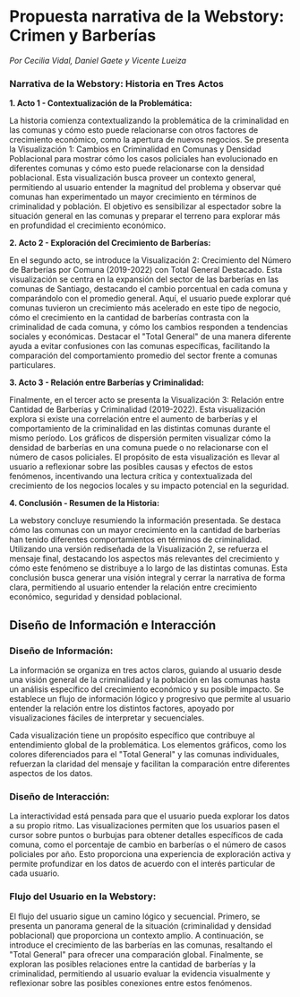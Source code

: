 # Propuesta narrativa de la Webstory: Crimen y Barberías
*Por Cecilia Vidal, Daniel Gaete y Vicente Lueiza*

### Narrativa de la Webstory: Historia en Tres Actos
**1. Acto 1 - Contextualización de la Problemática:**

 La historia comienza contextualizando la problemática de la criminalidad en las comunas y cómo esto puede relacionarse con otros factores de crecimiento económico, como la apertura de nuevos negocios. Se presenta la Visualización 1: Cambios en Criminalidad en Comunas y Densidad Poblacional para mostrar cómo los casos policiales han evolucionado en diferentes comunas y cómo esto puede relacionarse con la densidad poblacional. Esta visualización busca proveer un contexto general, permitiendo al usuario entender la magnitud del problema y observar qué comunas han experimentado un mayor crecimiento en términos de criminalidad y población. El objetivo es sensibilizar al espectador sobre la situación general en las comunas y preparar el terreno para explorar más en profundidad el crecimiento económico.

**2. Acto 2 - Exploración del Crecimiento de Barberías:**

 En el segundo acto, se introduce la Visualización 2: Crecimiento del Número de Barberías por Comuna (2019-2022) con Total General Destacado. Esta visualización se centra en la expansión del sector de las barberías en las comunas de Santiago, destacando el cambio porcentual en cada comuna y comparándolo con el promedio general. Aquí, el usuario puede explorar qué comunas tuvieron un crecimiento más acelerado en este tipo de negocio, cómo el crecimiento en la cantidad de barberías contrasta con la criminalidad de cada comuna, y cómo los cambios responden a tendencias sociales y económicas. Destacar el "Total General" de una manera diferente ayuda a evitar confusiones con las comunas específicas, facilitando la comparación del comportamiento promedio del sector frente a comunas particulares.

**3. Acto 3 - Relación entre Barberías y Criminalidad:**

 Finalmente, en el tercer acto se presenta la Visualización 3: Relación entre Cantidad de Barberías y Criminalidad (2019-2022). Esta visualización explora si existe una correlación entre el aumento de barberías y el comportamiento de la criminalidad en las distintas comunas durante el mismo período. Los gráficos de dispersión permiten visualizar cómo la densidad de barberías en una comuna puede o no relacionarse con el número de casos policiales. El propósito de esta visualización es llevar al usuario a reflexionar sobre las posibles causas y efectos de estos fenómenos, incentivando una lectura crítica y contextualizada del crecimiento de los negocios locales y su impacto potencial en la seguridad.

**4. Conclusión - Resumen de la Historia:**

 La webstory concluye resumiendo la información presentada. Se destaca cómo las comunas con un mayor crecimiento en la cantidad de barberías han tenido diferentes comportamientos en términos de criminalidad. Utilizando una versión rediseñada de la Visualización 2, se refuerza el mensaje final, destacando los aspectos más relevantes del crecimiento y cómo este fenómeno se distribuye a lo largo de las distintas comunas. Esta conclusión busca generar una visión integral y cerrar la narrativa de forma clara, permitiendo al usuario entender la relación entre crecimiento económico, seguridad y densidad poblacional.

## Diseño de Información e Interacción

### Diseño de Información:
 La información se organiza en tres actos claros, guiando al usuario desde una visión general de la criminalidad y la población en las comunas hasta un análisis específico del crecimiento económico y su posible impacto. Se establece un flujo de información lógico y progresivo que permite al usuario entender la relación entre los distintos factores, apoyado por visualizaciones fáciles de interpretar y secuenciales.

Cada visualización tiene un propósito específico que contribuye al entendimiento global de la problemática. Los elementos gráficos, como los colores diferenciados para el "Total General" y las comunas individuales, refuerzan la claridad del mensaje y facilitan la comparación entre diferentes aspectos de los datos.

### Diseño de Interacción: 
La interactividad está pensada para que el usuario pueda explorar los datos a su propio ritmo. Las visualizaciones permiten que los usuarios pasen el cursor sobre puntos o burbujas para obtener detalles específicos de cada comuna, como el porcentaje de cambio en barberías o el número de casos policiales por año. Esto proporciona una experiencia de exploración activa y permite profundizar en los datos de acuerdo con el interés particular de cada usuario.

### Flujo del Usuario en la Webstory: 
El flujo del usuario sigue un camino lógico y secuencial. Primero, se presenta un panorama general de la situación (criminalidad y densidad poblacional) que proporciona un contexto amplio. A continuación, se introduce el crecimiento de las barberías en las comunas, resaltando el "Total General" para ofrecer una comparación global. Finalmente, se exploran las posibles relaciones entre la cantidad de barberías y la criminalidad, permitiendo al usuario evaluar la evidencia visualmente y reflexionar sobre las posibles conexiones entre estos fenómenos.
